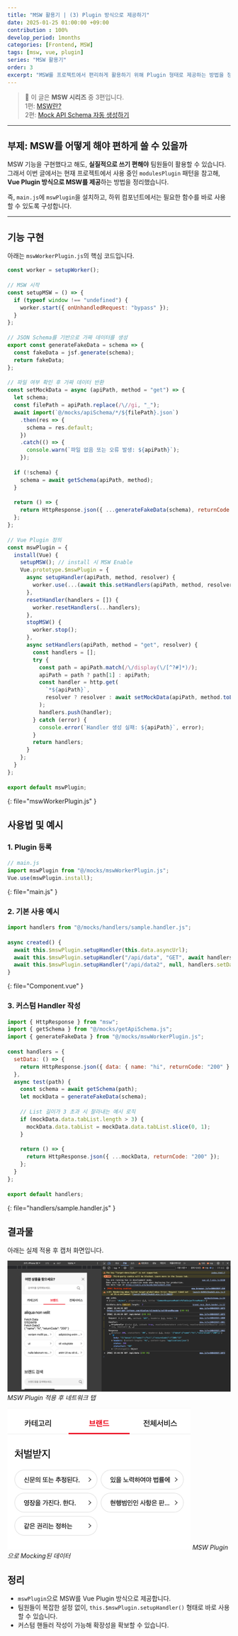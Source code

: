 ```yaml
---
title: "MSW 활용기 | (3) Plugin 방식으로 제공하기"
date: 2025-01-25 01:00:00 +09:00
contribution : 100%
develop_period: 1months
categories: [Frontend, MSW]
tags: [msw, vue, plugin]
series: "MSW 활용기"
order: 3
excerpt: "MSW를 프로젝트에서 편리하게 활용하기 위해 Plugin 형태로 제공하는 방법을 정리했습니다."
---
```


> 📌 이 글은 **MSW 시리즈** 중 3편입니다.  
> 1편: [MSW란?](/frontend/msw-1)  
> 2편: [Mock API Schema 자동 생성하기](/frontend/msw-2)

---

## 부제: MSW를 어떻게 해야 편하게 쓸 수 있을까

MSW 기능을 구현했다고 해도, **실질적으로 쓰기 편해야** 팀원들이 활용할 수 있습니다.
그래서 이번 글에서는 현재 프로젝트에서 사용 중인 `modulesPlugin` 패턴을 참고해, **Vue Plugin 방식으로 MSW를 제공**하는 방법을 정리했습니다.

즉, `main.js`에 `mswPlugin`을 설치하고, 하위 컴포넌트에서는 필요한 함수를 바로 사용할 수 있도록 구성합니다.

---

## 기능 구현

아래는 `mswWorkerPlugin.js`의 핵심 코드입니다.

```js
const worker = setupWorker();

// MSW 시작
const setupMSW = () => {
  if (typeof window !== "undefined") {
    worker.start({ onUnhandledRequest: "bypass" });
  }
};

// JSON Schema를 기반으로 가짜 데이터를 생성
export const generateFakeData = schema => {
  const fakeData = jsf.generate(schema);
  return fakeData;
};

// 파일 여부 확인 후 가짜 데이터 반환
const setMockData = async (apiPath, method = "get") => {
  let schema;
  const filePath = apiPath.replace(/\//gi, "_");
  await import(`@/mocks/apiSchema/*/${filePath}.json`)
    .then(res => {
      schema = res.default;
    })
    .catch(() => {
      console.warn(`파일 없음 또는 오류 발생: ${apiPath}`);
    });

  if (!schema) {
    schema = await getSchema(apiPath, method);
  }

  return () => {
    return HttpResponse.json({ ...generateFakeData(schema), returnCode: "200" });
  };
};

// Vue Plugin 정의
const mswPlugin = {
  install(Vue) {
    setupMSW(); // install 시 MSW Enable
    Vue.prototype.$mswPlugin = {
      async setupHandler(apiPath, method, resolver) {
        worker.use(...(await this.setHandlers(apiPath, method, resolver)));
      },
      resetHandler(handlers = []) {
        worker.resetHandlers(...handlers);
      },
      stopMSW() {
        worker.stop();
      },
      async setHandlers(apiPath, method = "get", resolver) {
        const handlers = [];
        try {
          const path = apiPath.match(/\/display(\/[^?#]*)/);
          apiPath = path ? path[1] : apiPath;
          const handler = http.get(
            `*${apiPath}`,
            resolver ? resolver : await setMockData(apiPath, method.toLowerCase())
          );
          handlers.push(handler);
        } catch (error) {
          console.error(`Handler 생성 실패: ${apiPath}`, error);
        }
        return handlers;
      }
    };
  }
};

export default mswPlugin;
```
{: file="mswWorkerPlugin.js" }

## 사용법 및 예시

### 1. Plugin 등록

```js
// main.js
import mswPlugin from "@/mocks/mswWorkerPlugin.js";
Vue.use(mswPlugin.install);
```
{: file="main.js" }

### 2. 기본 사용 예시

```js
import handlers from "@/mocks/handlers/sample.handler.js";

async created() {
  await this.$mswPlugin.setupHandler(this.data.asyncUrl);
  await this.$mswPlugin.setupHandler("/api/data", "GET", await handlers.test(apiUrl));
  await this.$mswPlugin.setupHandler("/api/data2", null, handlers.setData);
}
```
{: file="Component.vue" }

### 3. 커스텀 Handler 작성

```js
import { HttpResponse } from "msw";
import { getSchema } from "@/mocks/getApiSchema.js";
import { generateFakeData } from "@/mocks/mswWorkerPlugin.js";

const handlers = {
  setData: () => {
    return HttpResponse.json({ data: { name: "hi", returnCode: "200" } });
  },
  async test(path) {
    const schema = await getSchema(path);
    let mockData = generateFakeData(schema);

    // List 길이가 3 초과 시 잘라내는 예시 로직
    if (mockData.data.tabList.length > 3) {
      mockData.data.tabList = mockData.data.tabList.slice(0, 1);
    }

    return () => {
      return HttpResponse.json({ ...mockData, returnCode: "200" });
    };
  }
};

export default handlers;
```
{: file="handlers/sample.handler.js" }

## 결과물

아래는 실제 적용 후 캡처 화면입니다.

![MSW Plugin 적용 후 네트워크 탭](/assets/img/2025-01-25/2025-01-25-msw_3_1.png)
_MSW Plugin 적용 후 네트워크 탭_

![MSW Plugin으로 Mocking된 데이터](/assets/img/2025-01-25/2025-01-25-msw_3_2.png)
_MSW Plugin으로 Mocking된 데이터_

## 정리

- `mswPlugin`으로 MSW를 Vue Plugin 방식으로 제공합니다.
- 팀원들이 복잡한 설정 없이, `this.$mswPlugin.setupHandler()` 형태로 바로 사용할 수 있습니다.
- 커스텀 핸들러 작성이 가능해 확장성을 확보할 수 있습니다.
